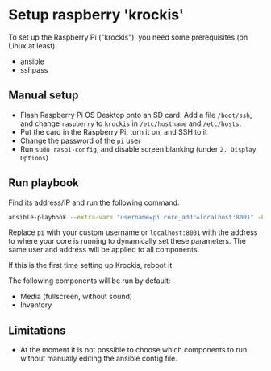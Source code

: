 # Setup raspberry 'krockis'

To set up the Raspberry Pi ("krockis"), you need some prerequisites (on Linux at least):

- ansible
- sshpass

## Manual setup

- Flash Raspberry Pi OS Desktop onto an SD card. Add a file `/boot/ssh`, and change `raspberry` to `krockis` in `/etc/hostname` and `/etc/hosts`.
- Put the card in the Raspberry Pi, turn it on, and SSH to it
- Change the password of the `pi` user
- Run `sudo raspi-config`, and disable screen blanking (under `2. Display Options`)

## Run playbook

Find its address/IP and run the following command.

```sh
ansible-playbook --extra-vars "username=pi core_addr=localhost:8001" -ki <address/IP of krockis>, ansible/setup-raspberry.yml
```

Replace `pi` with your custom username or `localhost:8001` with the address to where your core is running to dynamically
set these parameters. The same user and address will be applied to all components.

If this is the first time setting up Krockis, reboot it.

The following components will be run by default:

- Media (fullscreen, without sound)
- Inventory

## Limitations

- At the moment it is not possible to choose which components
  to run without manually editing the ansible config file.
